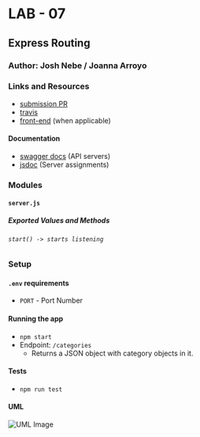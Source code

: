 # LAB - 07

## Express Routing

### Author: Josh Nebe / Joanna Arroyo

### Links and Resources
* [submission PR](https://github.com/yosh-401-advanced-javascript/lab-07-api-server/pull/5)
* [travis](http://xyz.com)
* [front-end](http://xyz.com) (when applicable)

#### Documentation
* [swagger docs](./api-server/docs/swagger.json) (API servers)
* [jsdoc](http://xyz.com) (Server assignments)

### Modules
#### `server.js`
##### Exported Values and Methods

###### `start() -> starts listening`

### Setup
#### `.env` requirements
* `PORT` - Port Number

#### Running the app
* `npm start`
* Endpoint: `/categories`
  * Returns a JSON object with category objects in it.
  
#### Tests
* `npm run test`

#### UML
![UML Image](...)